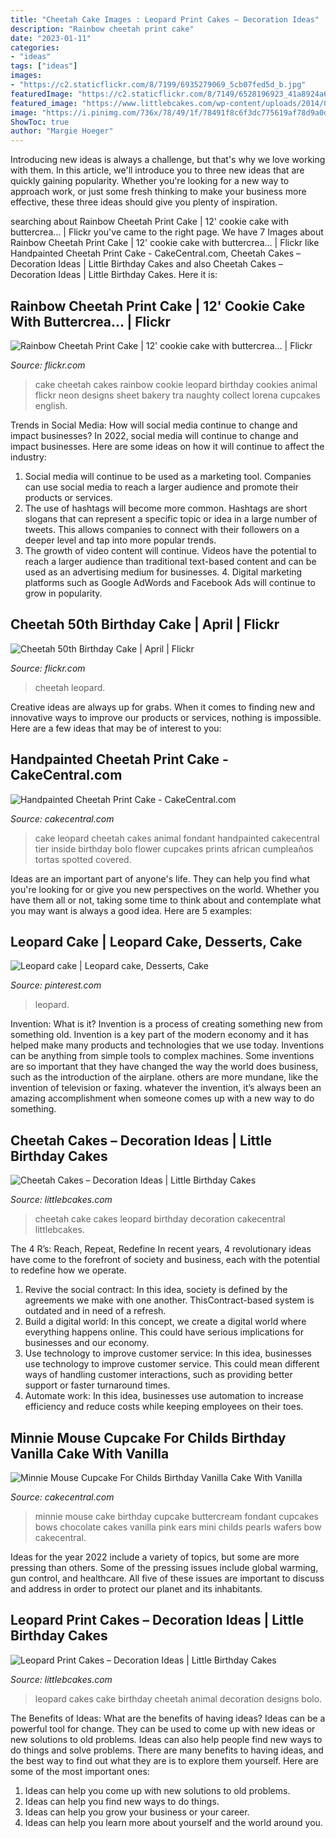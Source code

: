 ```yaml
---
title: "Cheetah Cake Images : Leopard Print Cakes – Decoration Ideas"
description: "Rainbow cheetah print cake"
date: "2023-01-11"
categories:
- "ideas"
tags: ["ideas"]
images:
- "https://c2.staticflickr.com/8/7199/6935279069_5cb07fed5d_b.jpg"
featuredImage: "https://c2.staticflickr.com/8/7149/6528196923_41a8924a6b_b.jpg"
featured_image: "https://www.littlebcakes.com/wp-content/uploads/2014/02/Cheetah-Cakes-Pictures.jpg"
image: "https://i.pinimg.com/736x/78/49/1f/78491f8c6f3dc775619af78d9a0d3c97.jpg"
ShowToc: true
author: "Margie Hoeger"
---
```



Introducing new ideas is always a challenge, but that's why we love working with them. In this article, we'll introduce you to three new ideas that are quickly gaining popularity. Whether you're looking for a new way to approach work, or just some fresh thinking to make your business more effective, these three ideas should give you plenty of inspiration.

	

		
searching about Rainbow Cheetah Print Cake | 12&#039; cookie cake with buttercrea… | Flickr you've came to the right page. We have 7 Images about Rainbow Cheetah Print Cake | 12&#039; cookie cake with buttercrea… | Flickr like Handpainted Cheetah Print Cake - CakeCentral.com, Cheetah Cakes – Decoration Ideas | Little Birthday Cakes and also Cheetah Cakes – Decoration Ideas | Little Birthday Cakes. Here it is:
		
    
## Rainbow Cheetah Print Cake | 12&#039; Cookie Cake With Buttercrea… | Flickr

<img loading=lazy src="https://c2.staticflickr.com/8/7199/6935279069_5cb07fed5d_b.jpg" onerror="this.onerror=null;this.src='https://tse1.mm.bing.net/th?id=OIP.vkww0A6uMDuRmlaWdTEScAHaFi&amp;pid=15.1';" alt="Rainbow Cheetah Print Cake | 12&#039; cookie cake with buttercrea… | Flickr">

_Source: flickr.com_

>cake cheetah cakes rainbow cookie leopard birthday cookies animal flickr neon designs sheet bakery tra naughty collect lorena cupcakes english. 

	

Trends in Social Media: How will social media continue to change and impact businesses?
In 2022, social media will continue to change and impact businesses. Here are some ideas on how it will continue to affect the industry: 
1. Social media will continue to be used as a marketing tool. Companies can use social media to reach a larger audience and promote their products or services. 
2. The use of hashtags will become more common. Hashtags are short slogans that can represent a specific topic or idea in a large number of tweets. This allows companies to connect with their followers on a deeper level and tap into more popular trends. 
3. The growth of video content will continue. Videos have the potential to reach a larger audience than traditional text-based content and can be used as an advertising medium for businesses. 4. Digital marketing platforms such as Google AdWords and Facebook Ads will continue to grow in popularity.

    
## Cheetah 50th Birthday Cake | April | Flickr

<img loading=lazy src="https://c2.staticflickr.com/8/7149/6528196923_41a8924a6b_b.jpg" onerror="this.onerror=null;this.src='https://tse3.mm.bing.net/th?id=OIP.PqV47t5yzTdaSic8IJfHLwHaJ6&amp;pid=15.1';" alt="Cheetah 50th Birthday Cake | April | Flickr">

_Source: flickr.com_

>cheetah leopard. 

	

Creative ideas are always up for grabs. When it comes to finding new and innovative ways to improve our products or services, nothing is impossible. Here are a few ideas that may be of interest to you: 

    
## Handpainted Cheetah Print Cake - CakeCentral.com

<img loading=lazy src="https://cdn001.cakecentral.com/gallery/2015/03/900_847304NxYH_handpainted-cheetah-print-cake.jpg" onerror="this.onerror=null;this.src='https://tse4.mm.bing.net/th?id=OIP.QnjRcBrPbqdWTEiYdSdBPQHaLH&amp;pid=15.1';" alt="Handpainted Cheetah Print Cake - CakeCentral.com">

_Source: cakecentral.com_

>cake leopard cheetah cakes animal fondant handpainted cakecentral tier inside birthday bolo flower cupcakes prints african cumpleaños tortas spotted covered. 

	

Ideas are an important part of anyone's life. They can help you find what you're looking for or give you new perspectives on the world. Whether you have them all or not, taking some time to think about and contemplate what you may want is always a good idea. Here are 5 examples: 

    
## Leopard Cake | Leopard Cake, Desserts, Cake

<img loading=lazy src="https://i.pinimg.com/736x/78/49/1f/78491f8c6f3dc775619af78d9a0d3c97.jpg" onerror="this.onerror=null;this.src='https://tse1.mm.bing.net/th?id=OIP.4mMSe_3GGqboC-6vkUZS7gHaJ3&amp;pid=15.1';" alt="Leopard cake | Leopard cake, Desserts, Cake">

_Source: pinterest.com_

>leopard. 

	

Invention: What is it?
Invention is a process of creating something new from something old. Invention is a key part of the modern economy and it has helped make many products and technologies that we use today. Inventions can be anything from simple tools to complex machines. Some inventions are so important that they have changed the way the world does business, such as the introduction of the airplane. others are more mundane, like the invention of television or faxing. whatever the invention, it’s always been an amazing accomplishment when someone comes up with a new way to do something.

    
## Cheetah Cakes – Decoration Ideas | Little Birthday Cakes

<img loading=lazy src="https://www.littlebcakes.com/wp-content/uploads/2014/02/Cheetah-Cakes-Pictures.jpg" onerror="this.onerror=null;this.src='https://tse4.mm.bing.net/th?id=OIP.5NS714f2F-Ea1bpK9q1DSAHaJ4&amp;pid=15.1';" alt="Cheetah Cakes – Decoration Ideas | Little Birthday Cakes">

_Source: littlebcakes.com_

>cheetah cake cakes leopard birthday decoration cakecentral littlebcakes. 

	

The 4 R’s: Reach, Repeat, Redefine
In recent years, 4 revolutionary ideas have come to the forefront of society and business, each with the potential to redefine how we operate.
1. Revive the social contract: In this idea, society is defined by the agreements we make with one another. ThisContract-based system is outdated and in need of a refresh.
2. Build a digital world: In this concept, we create a digital world where everything happens online. This could have serious implications for businesses and our economy.
3. Use technology to improve customer service: In this idea, businesses use technology to improve customer service. This could mean different ways of handling customer interactions, such as providing better support or faster turnaround times. 
4. Automate work: In this idea, businesses use automation to increase efficiency and reduce costs while keeping employees on their toes.

    
## Minnie Mouse Cupcake For Childs Birthday Vanilla Cake With Vanilla

<img loading=lazy src="http://cdn001.cakecentral.com/gallery/2015/03/900_847304SDQv_minnie-mouse-cupcake-for-childs-birthday-vanilla-cake-with-vanilla-buttercream-fondant-bows-pink-pearls-and-chocolate-wafers-for-ears.jpg" onerror="this.onerror=null;this.src='https://tse4.mm.bing.net/th?id=OIP.qvOYbevmc0PGoUB7lIjFKQHaLH&amp;pid=15.1';" alt="Minnie Mouse Cupcake For Childs Birthday Vanilla Cake With Vanilla">

_Source: cakecentral.com_

>minnie mouse cake birthday cupcake buttercream fondant cupcakes bows chocolate cakes vanilla pink ears mini childs pearls wafers bow cakecentral. 

	

Ideas for the year 2022 include a variety of topics, but some are more pressing than others. Some of the pressing issues include global warming, gun control, and healthcare. All five of these issues are important to discuss and address in order to protect our planet and its inhabitants.

    
## Leopard Print Cakes – Decoration Ideas | Little Birthday Cakes

<img loading=lazy src="http://www.littlebcakes.com/wp-content/uploads/2014/02/Leopard-Print-Cake-Ideas.jpg" onerror="this.onerror=null;this.src='https://tse1.mm.bing.net/th?id=OIP.g_2jRshugm6qVp9RAZptXAHaJ4&amp;pid=15.1';" alt="Leopard Print Cakes – Decoration Ideas | Little Birthday Cakes">

_Source: littlebcakes.com_

>leopard cakes cake birthday cheetah animal decoration designs bolo. 

	

The Benefits of Ideas: What are the benefits of having ideas?
Ideas can be a powerful tool for change. They can be used to come up with new ideas or new solutions to old problems. Ideas can also help people find new ways to do things and solve problems. There are many benefits to having ideas, and the best way to find out what they are is to explore them yourself. Here are some of the most important ones: 
1. Ideas can help you come up with new solutions to old problems.
2. Ideas can help you find new ways to do things.
3. Ideas can help you grow your business or your career.
4. Ideas can help you learn more about yourself and the world around you.

